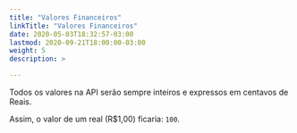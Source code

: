 ```yaml
---
title: "Valores Financeiros"
linkTitle: "Valores Financeiros"
date: 2020-05-03T18:32:57-03:00
lastmod: 2020-09-21T18:00:00-03:00
weight: 5
description: >

---
```


Todos os valores na API serão sempre inteiros e expressos em centavos de Reais.

Assim, o valor de um real (R$1,00) ficaria: `100`.
